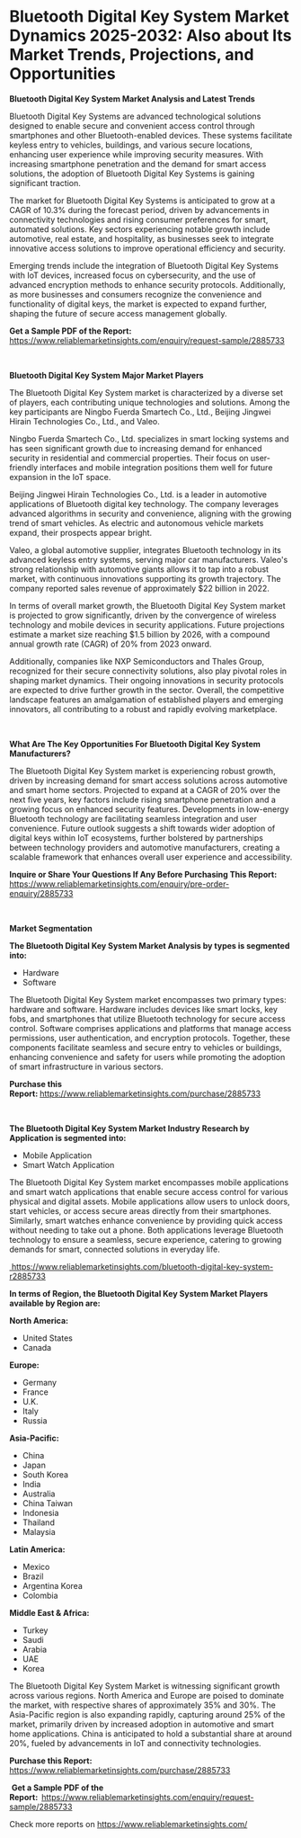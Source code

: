 <p><h1>Bluetooth Digital Key System Market Dynamics 2025-2032: Also about Its Market Trends, Projections, and Opportunities</h1></p><p><strong>Bluetooth Digital Key System Market Analysis and Latest Trends</strong></p>
<p><p>Bluetooth Digital Key Systems are advanced technological solutions designed to enable secure and convenient access control through smartphones and other Bluetooth-enabled devices. These systems facilitate keyless entry to vehicles, buildings, and various secure locations, enhancing user experience while improving security measures. With increasing smartphone penetration and the demand for smart access solutions, the adoption of Bluetooth Digital Key Systems is gaining significant traction.</p><p>The market for Bluetooth Digital Key Systems is anticipated to grow at a CAGR of 10.3% during the forecast period, driven by advancements in connectivity technologies and rising consumer preferences for smart, automated solutions. Key sectors experiencing notable growth include automotive, real estate, and hospitality, as businesses seek to integrate innovative access solutions to improve operational efficiency and security.</p><p>Emerging trends include the integration of Bluetooth Digital Key Systems with IoT devices, increased focus on cybersecurity, and the use of advanced encryption methods to enhance security protocols. Additionally, as more businesses and consumers recognize the convenience and functionality of digital keys, the market is expected to expand further, shaping the future of secure access management globally.</p></p>
<p><strong>Get a Sample PDF of the Report:&nbsp;</strong> <a href="https://www.reliablemarketinsights.com/enquiry/request-sample/2885733?utm_campaign=2199&utm_medium=2&utm_source=Github&utm_content=ia&utm_term=13032025&utm_id=bluetooth-digital-key-system">https://www.reliablemarketinsights.com/enquiry/request-sample/2885733</a></p>
<p>&nbsp;</p>
<p><strong>Bluetooth Digital Key System Major Market Players</strong></p>
<p><p>The Bluetooth Digital Key System market is characterized by a diverse set of players, each contributing unique technologies and solutions. Among the key participants are Ningbo Fuerda Smartech Co., Ltd., Beijing Jingwei Hirain Technologies Co., Ltd., and Valeo.</p><p>Ningbo Fuerda Smartech Co., Ltd. specializes in smart locking systems and has seen significant growth due to increasing demand for enhanced security in residential and commercial properties. Their focus on user-friendly interfaces and mobile integration positions them well for future expansion in the IoT space.</p><p>Beijing Jingwei Hirain Technologies Co., Ltd. is a leader in automotive applications of Bluetooth digital key technology. The company leverages advanced algorithms in security and convenience, aligning with the growing trend of smart vehicles. As electric and autonomous vehicle markets expand, their prospects appear bright.</p><p>Valeo, a global automotive supplier, integrates Bluetooth technology in its advanced keyless entry systems, serving major car manufacturers. Valeo's strong relationship with automotive giants allows it to tap into a robust market, with continuous innovations supporting its growth trajectory. The company reported sales revenue of approximately $22 billion in 2022.</p><p>In terms of overall market growth, the Bluetooth Digital Key System market is projected to grow significantly, driven by the convergence of wireless technology and mobile devices in security applications. Future projections estimate a market size reaching $1.5 billion by 2026, with a compound annual growth rate (CAGR) of 20% from 2023 onward.</p><p>Additionally, companies like NXP Semiconductors and Thales Group, recognized for their secure connectivity solutions, also play pivotal roles in shaping market dynamics. Their ongoing innovations in security protocols are expected to drive further growth in the sector. Overall, the competitive landscape features an amalgamation of established players and emerging innovators, all contributing to a robust and rapidly evolving marketplace.</p></p>
<p>&nbsp;</p>
<p><strong>What Are The Key Opportunities For Bluetooth Digital Key System Manufacturers?</strong></p>
<p><p>The Bluetooth Digital Key System market is experiencing robust growth, driven by increasing demand for smart access solutions across automotive and smart home sectors. Projected to expand at a CAGR of 20% over the next five years, key factors include rising smartphone penetration and a growing focus on enhanced security features. Developments in low-energy Bluetooth technology are facilitating seamless integration and user convenience. Future outlook suggests a shift towards wider adoption of digital keys within IoT ecosystems, further bolstered by partnerships between technology providers and automotive manufacturers, creating a scalable framework that enhances overall user experience and accessibility.</p></p>
<p><strong>Inquire or Share Your Questions If Any Before Purchasing This Report:</strong> <a href="https://www.reliablemarketinsights.com/enquiry/pre-order-enquiry/2885733?utm_campaign=2199&utm_medium=2&utm_source=Github&utm_content=ia&utm_term=13032025&utm_id=bluetooth-digital-key-system">https://www.reliablemarketinsights.com/enquiry/pre-order-enquiry/2885733</a></p>
<p>&nbsp;</p>
<p><strong>Market Segmentation</strong></p>
<p><strong>The Bluetooth Digital Key System Market Analysis by types is segmented into:</strong></p>
<p><ul><li>Hardware</li><li>Software</li></ul></p>
<p><p>The Bluetooth Digital Key System market encompasses two primary types: hardware and software. Hardware includes devices like smart locks, key fobs, and smartphones that utilize Bluetooth technology for secure access control. Software comprises applications and platforms that manage access permissions, user authentication, and encryption protocols. Together, these components facilitate seamless and secure entry to vehicles or buildings, enhancing convenience and safety for users while promoting the adoption of smart infrastructure in various sectors.</p></p>
<p><strong>Purchase this Report:&nbsp;</strong><a href="https://www.reliablemarketinsights.com/purchase/2885733?utm_campaign=2199&utm_medium=2&utm_source=Github&utm_content=ia&utm_term=13032025&utm_id=bluetooth-digital-key-system">https://www.reliablemarketinsights.com/purchase/2885733</a></p>
<p>&nbsp;</p>
<p><strong>The Bluetooth Digital Key System Market Industry Research by Application is segmented into:</strong></p>
<p><ul><li>Mobile Application</li><li>Smart Watch Application</li></ul></p>
<p><p>The Bluetooth Digital Key System market encompasses mobile applications and smart watch applications that enable secure access control for various physical and digital assets. Mobile applications allow users to unlock doors, start vehicles, or access secure areas directly from their smartphones. Similarly, smart watches enhance convenience by providing quick access without needing to take out a phone. Both applications leverage Bluetooth technology to ensure a seamless, secure experience, catering to growing demands for smart, connected solutions in everyday life.</p></p>
<p><a href="https://www.reliablemarketinsights.com/bluetooth-digital-key-system-r2885733?utm_campaign=2199&utm_medium=2&utm_source=Github&utm_content=ia&utm_term=13032025&utm_id=bluetooth-digital-key-system">&nbsp;https://www.reliablemarketinsights.com/bluetooth-digital-key-system-r2885733</a></p>
<p><strong>In terms of Region, the Bluetooth Digital Key System Market Players available by Region are:</strong></p>
<p>
    <p> <strong> North America: </strong>
        <ul>
            <li>United States</li>
            <li>Canada</li>
        </ul>
        </p> 
    <p> <strong> Europe: </strong>
        <ul>
            <li>Germany</li>
            <li>France</li>
            <li>U.K.</li>
            <li>Italy</li>
            <li>Russia</li>
        </ul>
        </p> 
    <p> <strong> Asia-Pacific: </strong>
        <ul>
            <li>China</li>
            <li>Japan</li>
            <li>South Korea</li>
            <li>India</li>
            <li>Australia</li>
            <li>China Taiwan</li>
            <li>Indonesia</li>
            <li>Thailand</li>
            <li>Malaysia</li>
        </ul>
        </p> 
    <p> <strong> Latin America: </strong>
        <ul>
            <li>Mexico</li>
            <li>Brazil</li>
            <li>Argentina Korea</li>
            <li>Colombia</li>
        </ul>
        </p> 
    <p> <strong> Middle East & Africa: </strong>
        <ul>
            <li>Turkey</li>
            <li>Saudi</li>
            <li>Arabia</li>
            <li>UAE</li>
            <li>Korea</li>
        </ul>
    </p>
    </p>
<p><p>The Bluetooth Digital Key System Market is witnessing significant growth across various regions. North America and Europe are poised to dominate the market, with respective shares of approximately 35% and 30%. The Asia-Pacific region is also expanding rapidly, capturing around 25% of the market, primarily driven by increased adoption in automotive and smart home applications. China is anticipated to hold a substantial share at around 20%, fueled by advancements in IoT and connectivity technologies.</p></p>
<p><strong>Purchase this Report: </strong><a href="https://www.reliablemarketinsights.com/purchase/2885733?utm_campaign=2199&utm_medium=2&utm_source=Github&utm_content=ia&utm_term=13032025&utm_id=bluetooth-digital-key-system">https://www.reliablemarketinsights.com/purchase/2885733</a></p>
<p>&nbsp;<strong>Get a Sample PDF of the Report:&nbsp;&nbsp;</strong><a href="https://www.reliablemarketinsights.com/enquiry/request-sample/2885733?utm_campaign=2199&utm_medium=2&utm_source=Github&utm_content=ia&utm_term=13032025&utm_id=bluetooth-digital-key-system">https://www.reliablemarketinsights.com/enquiry/request-sample/2885733</a></p>
<p><strong></strong></p>
<p>Check more reports on <a href="https://www.reliablemarketinsights.com/?utm_campaign=2199&utm_medium=2&utm_source=Github&utm_content=ia&utm_term=13032025&utm_id=bluetooth-digital-key-system">https://www.reliablemarketinsights.com/</a></p>